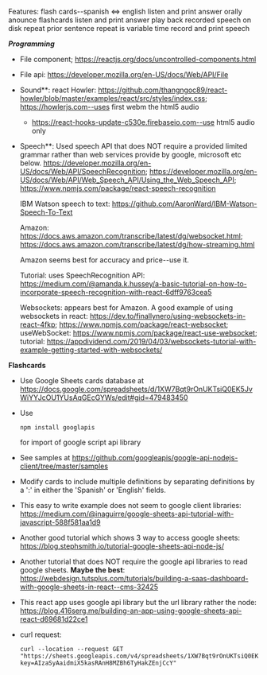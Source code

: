 Features:
  flash cards--spanish <=> english
    listen and print answer
  orally anounce flashcards
    listen and print answer
  play back recorded speech on disk
    repeat prior sentence
    repeat is variable time
  record and print speech


**_Programming_**

+ File component;  https://reactjs.org/docs/uncontrolled-components.html

+ File api:  https://developer.mozilla.org/en-US/docs/Web/API/File

- Sound**:  react Howler:  https://github.com/thangngoc89/react-howler/blob/master/examples/react/src/styles/index.css; https://howlerjs.com--uses first webm the html5 audio

  + https://react-hooks-update-c530e.firebaseio.com--use html5 audio only

+ Speech**:  Used speech API that does NOT require a provided limited grammar rather than web services provide by google, microsoft etc below.  https://developer.mozilla.org/en-US/docs/Web/API/SpeechRecognition; https://developer.mozilla.org/en-US/docs/Web/API/Web_Speech_API/Using_the_Web_Speech_API; https://www.npmjs.com/package/react-speech-recognition

    IBM Watson speech to text:  https://github.com/AaronWard/IBM-Watson-Speech-To-Text

    Amazon:  https://docs.aws.amazon.com/transcribe/latest/dg/websocket.html; https://docs.aws.amazon.com/transcribe/latest/dg/how-streaming.html

    Amazon seems best for accuracy and price--use it.

    Tutorial:  uses SpeechRecognition API:  https://medium.com/@amanda.k.hussey/a-basic-tutorial-on-how-to-incorporate-speech-recognition-with-react-6dff9763cea5

    Websockets: appears best for Amazon.  A good example of using websockets in react:  https://dev.to/finallynero/using-websockets-in-react-4fkp; https://www.npmjs.com/package/react-websocket; useWebSocket: https://www.npmjs.com/package/react-use-websocket; tutorial:  https://appdividend.com/2019/04/03/websockets-tutorial-with-example-getting-started-with-websockets/

**Flashcards**

+ Use Google Sheets cards database at https://docs.google.com/spreadsheets/d/1XW7Bqt9rOnUKTsiQ0EK5JvWiYYJcOU1YUsAqGEcGYWs/edit#gid=479483450

+ Use 

      npm install googlapis

    for import of google script api library

+ See samples  at https://github.com/googleapis/google-api-nodejs-client/tree/master/samples

* Modify cards to include multiple definitions by separating definitions by a ':' in either the 'Spanish' or 'English' fields.

* This easy to write example does not seem to google client libraries:  https://medium.com/@inaguirre/google-sheets-api-tutorial-with-javascript-588f581aa1d9

* Another good tutorial which shows 3 way to access google sheets:  https://blog.stephsmith.io/tutorial-google-sheets-api-node-js/

* Another tutorial that does NOT require the google api libraries to read google sheets.  **Maybe the best**:  https://webdesign.tutsplus.com/tutorials/building-a-saas-dashboard-with-google-sheets-in-react--cms-32425

* This react app uses google api library but the url library rather the node:  https://blog.416serg.me/building-an-app-using-google-sheets-api-react-d69681d22ce1

* curl request:

      curl --location --request GET "https://sheets.googleapis.com/v4/spreadsheets/1XW7Bqt9rOnUKTsiQ0EK5JvWiYYJcOU1YUsAqGEcGYWs/values/A2%3AB3?key=AIzaSyAaidmiX5kasRAnH8MZBh6TyHakZEnjCcY"

